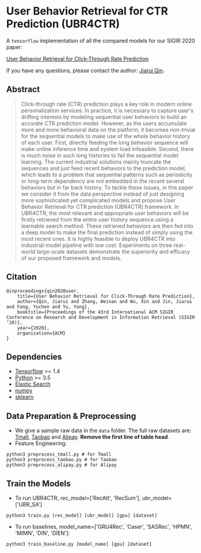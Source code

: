 # User Behavior Retrieval for CTR Prediction (UBR4CTR)
A `tensorflow` implementation of all the compared models for our SIGIR 2020 paper:

[User Behavior Retrieval for Click-Through Rate Prediction](https://arxiv.org/pdf/2005.14171.pdf)

If you have any questions, please contact the author: [Jiarui Qin](http://jiaruiqin.me).


## Abstract
> Click-through rate (CTR) prediction plays a key role in modern online personalization services.
  In practice, it is necessary to capture user's drifting interests by modeling sequential user behaviors to build an accurate CTR prediction model. 
  However, as the users accumulate more and more behavioral data on the platform, it becomes non-trivial for the sequential models to make use of the whole behavior history of each user. First, directly feeding the long behavior sequence will make online inference time and system load infeasible. Second, there is much noise in such long histories to fail the sequential model learning.
  The current industrial solutions mainly truncate the sequences and just feed recent behaviors to the prediction model, which leads to a problem that sequential patterns such as periodicity or long-term dependency are not embedded in the recent several behaviors but in far back history.
  To tackle these issues, in this paper we consider it from the data perspective instead of just designing more sophisticated yet complicated models and propose User Behavior Retrieval for CTR prediction (UBR4CTR) framework. In UBR4CTR, the most relevant and appropriate user behaviors will be firstly retrieved from the entire user history sequence using a learnable search method. These retrieved behaviors are then fed into a deep model to make the final prediction instead of simply using the most recent ones. It is highly feasible to deploy UBR4CTR into industrial model pipeline with low cost. Experiments on three real-world large-scale datasets demonstrate the superiority and efficacy of our proposed framework and models.

## Citation
```
@inproceedings{qin2020user,
	title={User Behavior Retrieval for Click-Through Rate Prediction},
	author={Qin, Jiarui and Zhang, Weinan and Wu, Xin and Jin, Jiarui and Fang, Yuchen and Yu, Yong},
	booktitle={Proceedings of the 43rd International ACM SIGIR Conference on Research and Development in Information Retrieval (SIGIR ’20)},
	year={2020},
	organization={ACM}
}
```
## Dependencies
- [Tensorflow](https://www.tensorflow.org) >= 1.4
- [Python](https://www.python.org) >= 3.5
- [Elastic Search](https://www.elastic.co)
- [numpy](https://numpy.org)
- [sklearn](https://scikit-learn.org)

## Data Preparation & Preprocessing
- We give a sample raw data in the `data` folder. The full raw datasets are: [Tmall](https://tianchi.aliyun.com/dataset/dataDetail?dataId=42), [Taobao](https://tianchi.aliyun.com/dataset/dataDetail?dataId=649) and [Alipay](https://tianchi.aliyun.com/dataset/dataDetail?dataId=53). **Remove the first line of table head**.
- Feature Engineering:
```
python3 preprocess_tmall.py # for Tmall
python3 preprocess_taobao.py # for Taobao
python3 preprocess_alipay.py # for Alipay
```


## Train the Models
- To run UBR4CTR, rec_model=['RecAtt', 'RecSum'], ubr_model=['UBR_SA']
```
python3 train.py [rec_model] [ubr_model] [gpu] [dataset]
```

- To run baselines, model_name=['GRU4Rec', 'Caser', 'SASRec', 'HPMN', 'MIMN', 'DIN', 'DIEN']:
```
python3 train_baseline.py [model_name] [gpu] [dataset]
```
